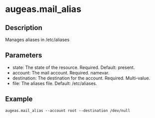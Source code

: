 # augeas.mail_alias

## Description

Manages aliases in /etc/aliases

## Parameters

* state: The state of the resource. Required. Default: present.
* account: The mail account. Required. namevar.
* destination: The destination for the account. Required. Multi-value.
* file: The aliases file. Default: /etc/aliases.

## Example

```shell
augeas.mail_alias --account root --destination /dev/null
```

